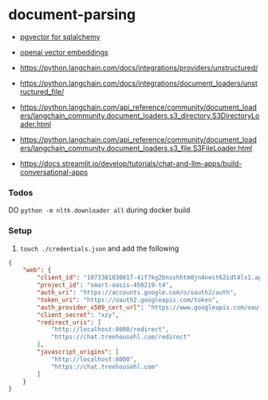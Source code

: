 # document-parsing
- [pgvector for sqlalchemy](https://github.com/pgvector/pgvector-python?tab=readme-ov-file#sqlalchemy)
- [openai vector embeddings](https://platform.openai.com/docs/guides/embeddings)
- https://python.langchain.com/docs/integrations/providers/unstructured/
- https://python.langchain.com/docs/integrations/document_loaders/unstructured_file/
- https://python.langchain.com/api_reference/community/document_loaders/langchain_community.document_loaders.s3_directory.S3DirectoryLoader.html
- https://python.langchain.com/api_reference/community/document_loaders/langchain_community.document_loaders.s3_file.S3FileLoader.html

- https://docs.streamlit.io/develop/tutorials/chat-and-llm-apps/build-conversational-apps
### Todos


DO `python -m nltk.downloader all` during docker build


### Setup
1. `touch ./credentials.json` and add the following
```json
{
    "web": {
        "client_id": "1073381030817-4if7kg2bnsshhtm0jn4nest62idt4ls1.apps.googleusercontent.com",
        "project_id": "smart-oasis-450219-t4",
        "auth_uri": "https://accounts.google.com/o/oauth2/auth",
        "token_uri": "https://oauth2.googleapis.com/token",
        "auth_provider_x509_cert_url": "https://www.googleapis.com/oauth2/v1/certs",
        "client_secret": "xzy",
        "redirect_uris": [
            "http://localhost:8000/redirect",
            "https://chat.treehousehl.com/redirect"
        ],
        "javascript_origins": [
            "http://localhost:8000",
            "https://chat.treehousehl.com"
        ]
    }
}
```